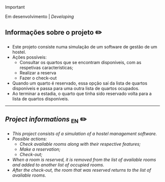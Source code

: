 > [!IMPORTANT]
> Em desenvolvimento | *Developing*

## Informações sobre o projeto ✏️

- Este projeto consiste numa simulação de um software de gestão de um hostel.
- Ações possíveis:
  - Consultar os quartos que se encontram disponíveis, com as respetivas características;
  - Realizar a reserva
  - Fazer o check-out
- Quando um quarto é reservado, essa opção saí da lista de quartos disponíveis e passa para uma outra lista de quartos ocupados.
- Ao terminar a estadia, o quarto que tinha sido reservado volta para a lista de quartos disponíveis.

---


## *Project informations* <sub>EN</sub> ✏️

- *This project consists of a simulation of a hostel management software.*
- *Possible actions:*
  - *Check available rooms along with their respective features;*
  - *Make a reservation;*
  - *Check-out;*
- *When a room is reserved, it is removed from the list of available rooms and added to another list of occupied rooms.*
- *After the check-out, the room that was reserved returns to the list of available rooms.*
